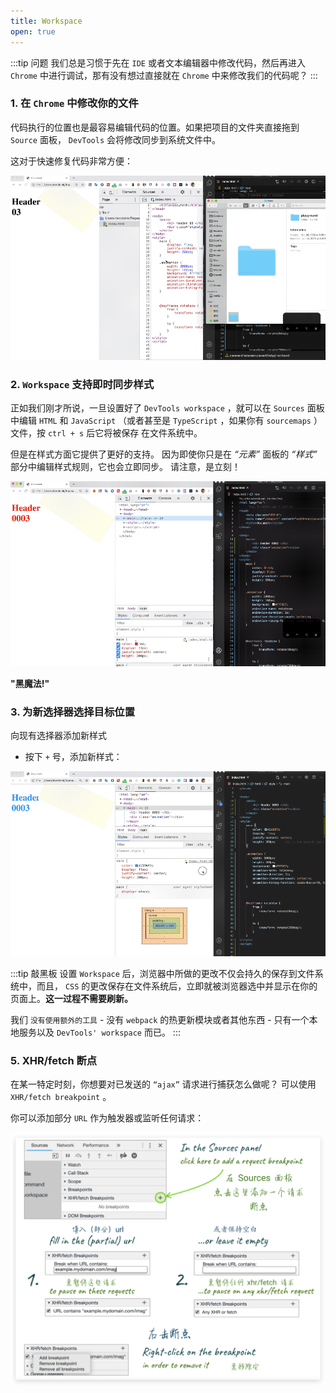 ```yaml
---
title: Workspace
open: true
---
```


:::tip 问题
我们总是习惯于先在 `IDE` 或者文本编辑器中修改代码，然后再进入 `Chrome` 中进行调试，那有没有想过直接就在 `Chrome` 中来修改我们的代码呢？
:::

### 1. 在 `Chrome` 中修改你的文件

代码执行的位置也是最容易编辑代码的位置。如果把项目的文件夹直接拖到 `Source` 面板， `DevTools` 会将修改同步到系统文件中。

这对于快速修复代码非常方便：

![](./_static/work_space_01.gif)

### 2. `Workspace` 支持即时同步样式

正如我们刚才所说，一旦设置好了 `DevTools workspace` ，就可以在 `Sources` 面板中编辑 `HTML` 和 `JavaScript` （或者甚至是 `TypeScript` ，如果你有 `sourcemaps` ）文件，按 `ctrl + s` 后它将被保存 在文件系统中。

但是在样式方面它提供了更好的支持。 因为即使你只是在 *“元素”* 面板的 *“样式”* 部分中编辑样式规则，它也会立即同步。
请注意，是立刻！

![](./_static/work_space_02.gif)

**"黑魔法!"**

### 3. 为新选择器选择目标位置

向现有选择器添加新样式

* 按下 `+` 号，添加新样式：

![](./_static/work_space_03.gif)

:::tip 敲黑板
设置 `Workspace` 后，浏览器中所做的更改不仅会持久的保存到文件系统中，而且， `CSS` 的更改保存在文件系统后，立即就被浏览器选中并显示在你的页面上。**这一过程不需要刷新。**

我们 `没有使用额外的工具` - 没有 `webpack` 的热更新模块或者其他东西 - 只有一个本地服务以及 `DevTools' workspace` 而已。
:::

### 5. XHR/fetch 断点

在某一特定时刻，你想要对已发送的 `“ajax”` 请求进行捕获怎么做呢？
可以使用 `XHR/fetch breakpoint` 。

你可以添加部分 `URL` 作为触发器或监听任何请求：

![](./_static/add_new_request_breakpoint.png)
